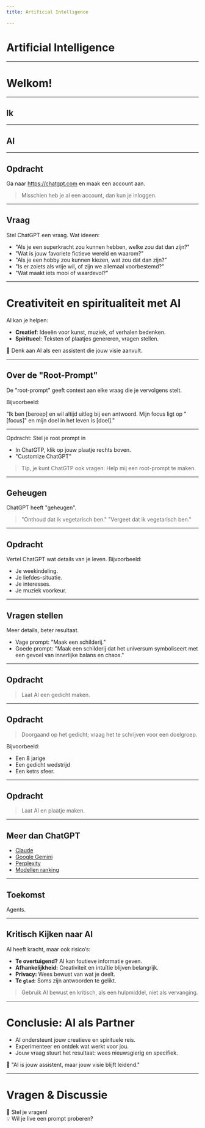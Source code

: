 ```yaml
---
title: Artificial Intelligence

---
```


#  Artificial Intelligence

---

# Welkom!

---

## Ik

---

## AI

----

## Opdracht

Ga naar https://chatgpt.com en maak een account aan.

> Misschien heb je al een account, dan kun je inloggen.

----

## Vraag

Stel ChatGPT een vraag. Wat ideeen:

- "Als je een superkracht zou kunnen hebben, welke zou dat dan zijn?"
- "Wat is jouw favoriete fictieve wereld en waarom?"
- "Als je een hobby zou kunnen kiezen, wat zou dat dan zijn?"
- "Is er zoiets als vrije wil, of zijn we allemaal voorbestemd?"
- "Wat maakt iets mooi of waardevol?"

---

# Creativiteit en spiritualiteit met AI

AI kan je helpen:

- **Creatief**: Ideeën voor kunst, muziek, of verhalen bedenken.
- **Spiritueel**: Teksten of plaatjes genereren, vragen stellen.

🌟 Denk aan AI als een assistent die jouw visie aanvult.

---

## Over de "Root-Prompt"

De "root-prompt" geeft context aan elke vraag die je vervolgens stelt.

Bijvoorbeeld:

"Ik ben [beroep] en wil altijd uitleg bij een antwoord. Mijn focus ligt op "[focus]" en mijn doel in het leven is [doel]."

----

Opdracht: Stel je root prompt in

- In ChatGTP, klik op jouw plaatje rechts boven.
- "Customize ChatGPT"

> Tip, je kunt ChatGTP ook vragen: Help mij een root-prompt te maken.

---

## Geheugen

ChatGPT heeft "geheugen".

> "Onthoud dat ik vegetarisch ben."
> "Vergeet dat ik vegetarisch ben."

----

## Opdracht

Vertel ChatGPT wat details van je leven. Bijvoorbeeld:

- Je weekindeling.
- Je liefdes-situatie.
- Je interesses.
- Je muziek voorkeur.

---

## Vragen stellen

Meer details, beter resultaat.

- Vage prompt: "Maak een schilderij."
- Goede prompt: "Maak een schilderij dat het universum symboliseert met een gevoel van innerlijke balans en chaos."

---

## Opdracht

> Laat AI een gedicht maken.

----

## Opdracht

> Doorgaand op het gedicht; vraag het te schrijven voor een doelgroep.

Bijvoorbeeld:

- Een 8 jarige
- Een gedicht wedstrijd
- Een ketrs sfeer.

---

## Opdracht

> Laat AI en plaatje maken.

---

## Meer dan ChatGPT

- [Claude](https://claude.ai/)
- [Google Gemini](https://gemini.google.com/)
- [Perplexity](https://www.perplexity.ai/)
- [Modellen ranking](https://openrouter.ai/rankings)

---

## Toekomst

Agents.

---

## Kritisch Kijken naar AI

AI heeft kracht, maar ook risico’s:

- **Te overtuigend?** AI kan foutieve informatie geven.
- **Afhankelijkheid:** Creativiteit en intuïtie blijven belangrijk.
- **Privacy:** Wees bewust van wat je deelt.
- **Te `glad`:** Soms zijn antwoorden te gelikt.

> Gebruik AI bewust en kritisch, als een hulpmiddel, niet als vervanging.

---

# Conclusie: AI als Partner

- AI ondersteunt jouw creatieve en spirituele reis.
- Experimenteer en ontdek wat werkt voor jou.
- Jouw vraag stuurt het resultaat: wees nieuwsgierig en specifiek.

🌟 "AI is jouw assistent, maar jouw visie blijft leidend."

---

# Vragen & Discussie

🤔 Stel je vragen!  
💡 Wil je live een prompt proberen?  
